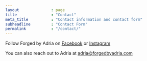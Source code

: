 ```yaml
---
layout              : page
title               : "Contact"
meta_title          : "Contact information and contact form"
subheadline         : "Contact Form"
permalink           : "/contact/"
---
```

Follow Forged by Adria on [Facebook](http://www.facebook.com/forgedbyadria) or [Instagram](http://instagram.com/forgedbyadria)

You can also reach out to Adria at adria@forgedbyadria.com
